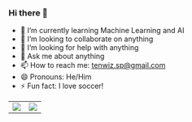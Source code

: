 ### Hi there 👋

<!--
**tenwiz/tenwiz** is a ✨ _special_ ✨ repository because its `README.md` (this file) appears on your GitHub profile.

Here are some ideas to get you started:
- 🔭 I’m currently working on ...
-->


- 🌱 I’m currently learning Machine Learning and AI
- 👯 I’m looking to collaborate on anything
- 🤔 I’m looking for help with anything
- 💬 Ask me about anything
- 📫 How to reach me: tenwiz.sp@gmail.com
- 😄 Pronouns: He/Him
- ⚡ Fun fact: I love soccer!


<table>
  <tr>
    <td valign="top">
      <a href="https://github.com/tenwiz" target="_blank"><img src="https://github-readme-stats.vercel.app/api?username=tenwiz&include_all_commits=true" /></a>
    </td>
    <td valign="top">
      <a href="https://github.com/tenwiz" target="_blank"><img src="https://github-readme-stats.vercel.app/api/top-langs/?username=tenwiz&layout=compact" /></a>
    </td>
  </tr>
</table>

